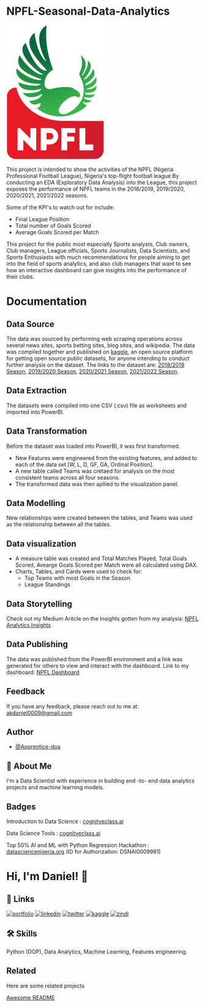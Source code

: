 # NPFL-Seasonal-Data-Analytics

![NPFL](https://github.com/Apprentice-doa/NPFL-Seasonal-Data-Analytics/blob/main/Images/NPFL%20LOGO.png)

This project is intended to show the activities of the NPFL (Nigeria Professional Football League), Nigeria's top-flight football league.By conducting an EDA (Exploratory Data Analysis) into the League, this project exposes the performance of NPFL teams in the 2018/2019, 2019/2020, 2020/2021, 2021/2022 seasons.

Some of the KPI's to watch out for include:
+ Final League Position
+ Total number of Goals Scored
+ Average Goals Scored per Match

This project for the public most especially Sports analysts, Club owners, Club managers, League officials, Sports Journalists, Data Scientists, and Sports Enthusiasts with much recommendations for people aiming to get into the field of sports analytics, and also club managers that want to see how an interactive dashboard can give insights into the performance of their clubs.

# Documentation

## Data Source 

The data was sourced by performing web scraping operations across several news sites, sports betting sites, blog sites, and wikipedia. 
The data was compiled together and published on [kaggle](https://www.kaggle.com/), an open source platform for getting open source public datasets, for anyone intending to conduct further analysis on the dataset.
The links to the dataset are: [2018/2019 Season](https://www.kaggle.com/datasets/danielakhabue/npfl-2018-2019-season), [2019/2020 Season](https://www.kaggle.com/datasets/danielakhabue/npfl-nigeria-professional-football-league-19-20), [2020/2021 Season](https://www.kaggle.com/datasets/danielakhabue/npfl-2020-2021-season), [2021/2022 Season](https://www.kaggle.com/datasets/danielakhabue/npfl-2021-2022-season).

## Data Extraction
The datasets were compiled into one  CSV (.csv) file as worksheets and imported into PowerBI. 

## Data Transformation
Before the dataset was loaded into PowerBI, it was first transformed.
+ New Features were engineered from the existing features, and added to each of the data set  [W, L, D, GF, GA, Ordinal Position].
+ A new table called Teams was cretaed for analysis on the most consistent teams across all four seasons.
+ The transformed data was then apllied to the visualization panel.

## Data Modelling
New relationships were created between the tables, and Teams was used as the relationship between all the tables.

## Data visualization
+ A measure table was created and Total Matches Played, Total Goals Scored, Avearge Goals Scored per Match  were all calculated using DAX.
+ Charts, Tables, and Cards were used to check for:
   + Top Teams with most Goals in the Season
   + League Standings
   
## Data Storytelling
Check out my Medium Aritcle on the Insights gotten from my analysis: [NPFL Analytics Insights](https://medium.com/@quantumreports/exploratory-data-analyses-npfls-teams-and-standings-fa0a513f02dd)

## Data Publishing
The data was published from the PowerBI environment and a link was generated for others to view and interact with the dashboard.
Link to my dashboard: [NPFL Dashboard](https://bit.ly/npfl_dashboard)

## Feedback

If you have any feedback, please reach out to me at: akdaniel0009@gmail.com

## Author

- [@Apprentice-doa](https://github.com/Apprentice-doa)

## 🚀 About Me
I'm a Data Scientist with experience in building end -to- end data analytics projects and machine learning models.

## Badges

Introduction to Data Science :  [cognitveclass.ai](https://courses.cognitiveclass.ai/certificates/365fbc9951984872b676b58bf6b750b0)

Data Science Tools : [cognitveclass.ai](https://courses.cognitiveclass.ai/certificates/b548573757be44ac8f00dd771ceba37c)

Top 50% AI and ML with Python Regression Hackathon : [datasciencenigeria.org](https://cert.datasciencenigeria.ai/) (ID for Authorization: DSNAI0009981)

# Hi, I'm Daniel! 👋

## 🔗 Links
[![portfolio](https://img.shields.io/badge/my_portfolio-000?style=for-the-badge&logo=ko-fi&logoColor=white)](https://bit.ly/daniel-akhabue)
[![linkedin](https://img.shields.io/badge/linkedin-0A66C2?style=for-the-badge&logo=linkedin&logoColor=white)](https://linkedin.com/in/daniel-akhabue/)
[![twitter](https://img.shields.io/badge/twitter-1DA1F2?style=for-the-badge&logo=twitter&logoColor=white)](https://twitter.com/doa_apprentice/)
[![kaggle](https://img.shields.io/badge/kaggle-ADD8E6?style=for-the-badge&logo=kaggle&logoColor=white)](https://www.kaggle.com/danielakhabue)
[![zindi](https://img.shields.io/badge/zindi-000080?style=for-the-badge&logo=zindi&logoColor=white)](https://zindi.africa/users/Apprentice-doa)

## 🛠 Skills
Python (OOP), Data Analytics, Machine Learning, Features engineering.

## Related

Here are some related projects

[Awesome README](https://github.com/Apprentice-doa/PowerBI-E-Commerce-Data-Analytics/blob/main/README.md)

